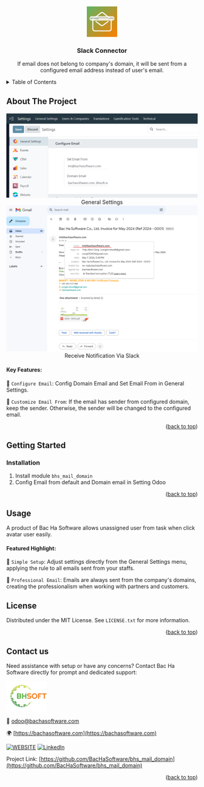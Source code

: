 
<a name="readme-top"></a>

<!-- PROJECT DETAILS -->
<br />
<div align="center">
  <a href="https://github.com/BacHaSoftware/mail_domain">
    <img src="/bhs_mail_domain/static/description/icon.png" alt="Logo" width="80" height="80">
  </a>

  <h3 align="center">Slack Connector</h3>

  <p align="center">
    If email does not belong to company's domain, it will be sent from a configured email address instead of user's email.
  </p>
</div>



<!-- TABLE OF CONTENTS -->
<details>
  <summary>Table of Contents</summary>
  <ol>
    <li>
      <a href="#about-the-project">About The Project</a>
    </li>
    <li>
      <a href="#getting-started">Getting Started</a>
      <ul>
        <!--<li><a href="#prerequisites">Prerequisites</a></li>-->
        <li><a href="#installation">Installation</a></li>
      </ul>
    </li>
    <li><a href="#usage">Usage</a></li>
    <li><a href="#license">License</a></li>
    <li><a href="#contact-us">Contact us</a></li>
  </ol>
</details>



<!-- ABOUT THE PROJECT -->
## About The Project

<div align="left">
  <a href="https://github.com/BacHaSoftware/mail_domain">
    <img src="/bhs_mail_domain/static/description/imgs/screen/settings.png" alt="Setting">
  </a>
<div align="center">General Settings</div> 
</div>

<div align="left">
  <a href="https://github.com/BacHaSoftware/mail_domain">
    <img src="/bhs_mail_domain/static/description/imgs/screen/email.png" alt="Setting">
  </a>
<div align="center">Receive Notification Via Slack</div> 
</div>

#### Key Features:

🌟 <code>Configure Email</code>: Config Domain Email and Set Email From in General Settings.

🌟 <code>Customize Email From</code>: If the email has sender from configured domain, keep the sender. Otherwise, the sender will be changed to the configured email.

<p align="right">(<a href="#readme-top">back to top</a>)</p>


<!-- GETTING STARTED -->
## Getting Started

<!-- PREREQUISTES  
### Prerequisites

This module needs the Python library <code>slackclient</code>, <code>html-slacker</code>, otherwise it cannot be installed and used. Install them through the command
  ```sh
  sudo pip3 install slackclient
  sudo pip3 install html-slacker
  ```
-->

### Installation

1. Install module  <code>bhs_mail_domain</code>
2. Config Email from default and Domain email in Setting Odoo

<p align="right">(<a href="#readme-top">back to top</a>)</p>

<!-- USAGE EXAMPLES -->
## Usage

A product of Bac Ha Software allows unassigned user from task when click avatar user easily.

#### Featured Highlight:

🌟 <code>Simple Setup</code>: Adjust settings directly from the General Settings menu, applying the rule to all emails sent from your staffs.

🌟 <code>Professional Email</code>: Emails are always sent from the company's domains, creating the professionalism when working with partners and customers.


<!-- LICENSE -->
## License

Distributed under the MIT License. See `LICENSE.txt` for more information.

<p align="right">(<a href="#readme-top">back to top</a>)</p>



<!-- CONTACT US-->
## Contact us
Need assistance with setup or have any concerns? Contact Bac Ha Software directly for prompt and dedicated support:
<div align="left">
  <a href="https://github.com/BacHaSoftware">
    <img src="/bhs_mail_domain/static/description/imgs/logo.png" alt="Logo" height="80">
  </a>
</div>

📨 odoo@bachasoftware.com

🌍 [https://bachasoftware.com](https://bachasoftware.com)

[![WEBSITE][website-shield]][website-url] [![LinkedIn][linkedin-shield]][linkedin-url]

Project Link: [https://github.com/BacHaSoftware/bhs_mail_domain](https://github.com/BacHaSoftware/bhs_mail_domain)


<p align="right">(<a href="#readme-top">back to top</a>)</p>



<!-- MARKDOWN LINKS & IMAGES -->
<!-- https://www.markdownguide.org/basic-syntax/#reference-style-links -->
[license-url]: https://github.com/BacHaSoftware/mail_domain/blob/17.0/LICENSE.txt
[linkedin-shield]: https://img.shields.io/badge/-LinkedIn-black.svg?style=for-the-badge&logo=linkedin&colorB=555
[linkedin-url]: https://www.linkedin.com/company/bac-ha-software
[website-shield]: https://img.shields.io/badge/-website-black.svg?style=for-the-badge&logo=website&colorB=555
[website-url]: https://bachasoftware.com
